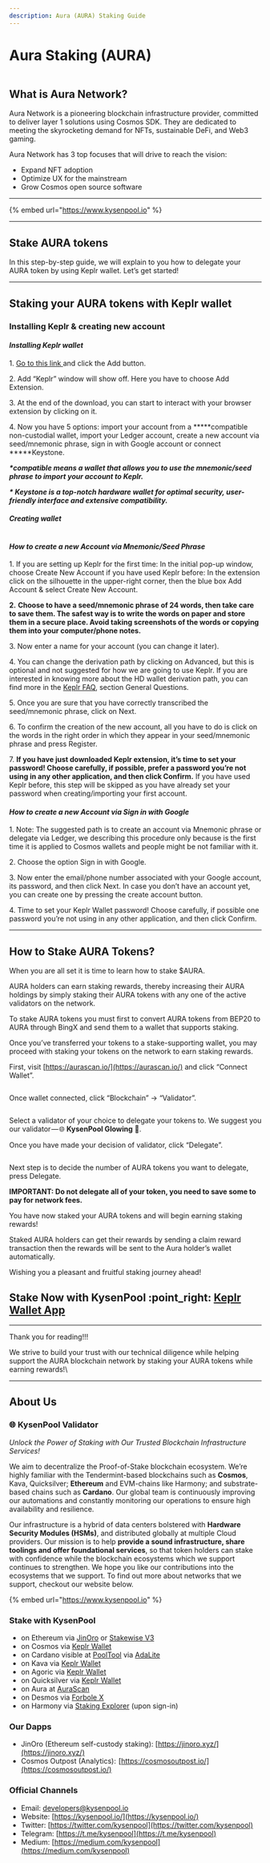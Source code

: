 ```yaml
---
description: Aura (AURA) Staking Guide
---
```


# Aura Staking (AURA)

<figure><img src="https://cdn-images-1.medium.com/max/1600/1*WRU2vnYUkXzmrgAUOPKrew.jpeg" alt=""><figcaption></figcaption></figure>

## **What is Aura Network?**

Aura Network is a pioneering blockchain infrastructure provider, committed to deliver layer 1 solutions using Cosmos SDK. They are dedicated to meeting the skyrocketing demand for NFTs, sustainable DeFi, and Web3 gaming.

Aura Network has 3 top focuses that will drive to reach the vision:

* Expand NFT adoption
* Optimize UX for the mainstream
* Grow Cosmos open source software

***

{% embed url="https://www.kysenpool.io" %}

***

## **Stake AURA tokens**

In this step-by-step guide, we will explain to you how to delegate your AURA token by using Keplr wallet. Let’s get started!

***

## Staking your AURA tokens with Keplr wallet

### **Installing Keplr & creating new account**

#### _**Installing Keplr wallet**_

1\. [Go to this link ](https://chrome.google.com/webstore/detail/keplr/dmkamcknogkgcdfhhbddcghachkejeap?hl=en)and click the Add button.

2\. Add “Keplr” window will show off. Here you have to choose Add Extension.

3\. At the end of the download, you can start to interact with your browser extension by clicking on it.

4\. Now you have 5 options: import your account from a **\***compatible non-custodial wallet, import your Ledger account, create a new account via seed/mnemonic phrase, sign in with Google account or connect **\***Keystone.

_**\*compatible means a wallet that allows you to use the mnemonic/seed phrase to import your account to Keplr.**_

_**\* Keystone is a top-notch hardware wallet for optimal security, user-friendly interface and extensive compatibility.**_

#### _**Creating wallet**_

<figure><img src="https://cdn-images-1.medium.com/max/1600/1*KPRkBi6--ExuPQRHbnM_Ag.png" alt=""><figcaption></figcaption></figure>

#### _**How to create a new Account via Mnemonic/Seed Phrase**_

1\. If you are setting up Keplr for the first time: In the initial pop-up window, choose Create New Account if you have used Keplr before: In the extension click on the silhouette in the upper-right corner, then the blue box Add Account & select Create New Account.

**2.** **Choose to have a seed/mnemonic phrase of 24 words, then take care to save them. The safest way is to write the words on paper and store them in a secure place. Avoid taking screenshots of the words or copying them into your computer/phone notes.**

3\. Now enter a name for your account (you can change it later).

4\. You can change the derivation path by clicking on Advanced, but this is optional and not suggested for how we are going to use Keplr. If you are interested in knowing more about the HD wallet derivation path, you can find more in the [Keplr FAQ](https://faq.keplr.app/), section General Questions.

5\. Once you are sure that you have correctly transcribed the seed/mnemonic phrase, click on Next.

6\. To confirm the creation of the new account, all you have to do is click on the words in the right order in which they appear in your seed/mnemonic phrase and press Register.

7\. **If you have just downloaded Keplr extension, it’s time to set your password! Choose carefully, if possible, prefer a password you’re not using in any other application, and then click Confirm.** If you have used Keplr before, this step will be skipped as you have already set your password when creating/importing your first account.

#### _**How to create a new Account via Sign in with Google**_

1\. Note: The suggested path is to create an account via Mnemonic phrase or delegate via Ledger, we describing this procedure only because is the first time it is applied to Cosmos wallets and people might be not familiar with it.

2\. Choose the option Sign in with Google.

3\. Now enter the email/phone number associated with your Google account, its password, and then click Next. In case you don’t have an account yet, you can create one by pressing the create account button.

4\. Time to set your Keplr Wallet password! Choose carefully, if possible one password you’re not using in any other application, and then click Confirm.

***

## **How to Stake AURA Tokens?**

When you are all set it is time to learn how to stake $AURA.

AURA holders can earn staking rewards, thereby increasing their AURA holdings by simply staking their AURA tokens with any one of the active validators on the network.

To stake AURA tokens you must first to convert AURA tokens from BEP20 to AURA through BingX and send them to a wallet that supports staking.

Once you’ve transferred your tokens to a stake-supporting wallet, you may proceed with staking your tokens on the network to earn staking rewards.

First, visit [https://aurascan.io/](https://aurascan.io/) and click “Connect Wallet”.

<figure><img src="https://cdn-images-1.medium.com/max/1600/1*91h9l1EV0W80ymxVJIeSqA.png" alt=""><figcaption></figcaption></figure>

Once wallet connected, click “Blockchain” → “Validator”.

<figure><img src="https://cdn-images-1.medium.com/max/1600/1*yPm1aauROSbrQqsKud-dyw.png" alt=""><figcaption></figcaption></figure>

Select a validator of your choice to delegate your tokens to. We suggest you our validator — 🌐 **KysenPool Glowing** 🌟.

Once you have made your decision of validator, click “Delegate”.

<figure><img src="https://cdn-images-1.medium.com/max/1600/1*GxWFOh_uQvuhblJBRaq3-Q.png" alt=""><figcaption></figcaption></figure>

Next step is to decide the number of AURA tokens you want to delegate, press Delegate.

**IMPORTANT: Do not delegate all of your token, you need to save some to pay for network fees.**

You have now staked your AURA tokens and will begin earning staking rewards!

Staked AURA holders can get their rewards by sending a claim reward transaction then the rewards will be sent to the Aura holder’s wallet automatically.

Wishing you a pleasant and fruitful staking journey ahead!

## **Stake Now with KysenPool** :point\_right: [**Keplr Wallet App**](https://aurascan.io/validators/auravaloper1se04rpyxc9tmphuq8ewr747ds77jhv48s7hl42)

***

Thank you for reading!!!

We strive to build your trust with our technical diligence while helping support the AURA blockchain network by staking your AURA tokens while earning rewards!\


***

## About Us

### **🌐 KysenPool Validator**

_Unlock the Power of Staking with Our Trusted Blockchain Infrastructure Services!_

We aim to decentralize the Proof-of-Stake blockchain ecosystem. We’re highly familiar with the Tendermint-based blockchains such as **Cosmos**, Kava, Quicksilver; **Ethereum** and EVM-chains like Harmony; and substrate-based chains such as **Cardano**. Our global team is continuously improving our automations and constantly monitoring our operations to ensure high availability and resilience.

Our infrastructure is a hybrid of data centers bolstered with **Hardware Security Modules (HSMs)**, and distributed globally at multiple Cloud providers. Our mission is to help **provide a sound infrastructure, share toolings and offer foundational services**, so that token holders can stake with confidence while the blockchain ecosystems which we support continues to strengthen. We hope you like our contributions into the ecosystems that we support. To find out more about networks that we support, checkout our website below.

{% embed url="https://www.kysenpool.io" %}

### **Stake with KysenPool**

* on Ethereum via [JinOro](https://www.jinoro.xyz/staking) or [Stakewise V3](https://app.stakewise.io/vault/0xe2d8f982708ce1e3814c8986cbab624ca926288a)
* on Cosmos via [Keplr Wallet](https://wallet.keplr.app/chains/cosmos-hub?modal=validator\&chain=cosmoshub-4\&validator\_address=cosmosvaloper146kwpzhmleafmhtaxulfptyhnvwxzlvm87hwnm)
* on Cardano visible at [PoolTool](https://pooltool.io/pool/490353aa6b85efb28922acd9e0ee1dcf6d0c269b9f0583718b0274ba/delegators) via [AdaLite](https://adalite.io/)
* on Kava via [Keplr Wallet](https://wallet.keplr.app/chains/kava?modal=validator\&chain=kava\_2222-10\&validator\_address=kavavaloper1rpwemvmt3sex4d8qt4menglfx9rhl0x3py69wj)
* on Agoric via [Keplr Wallet](https://wallet.keplr.app/chains/agoric?modal=validator\&chain=agoric-3\&validator\_address=agoricvaloper1pf4dt8kcyc0vjrfedgckw57la9tarmx0mt439g\&referral=true)
* on Quicksilver via [Keplr Wallet](https://wallet.keplr.app/chains/quicksilver?modal=validator\&chain=quicksilver-2\&validator\_address=quickvaloper1s64h9vqlnrue4d9s3y0825tdes59mgg8wwezt0)
* on Aura at [AuraScan](https://aurascan.io/validators/auravaloper1se04rpyxc9tmphuq8ewr747ds77jhv48s7hl42)
* on Desmos via [Forbole X](https://medium.com/kysenpool/how-to-delegate-your-tokens-on-forbole-x-874ea383f383)
* on Harmony via [Staking Explorer](https://staking.harmony.one/validators/mainnet/one1ctwewx0pmg8k0tc8vnx4guyq9jm7dwz5k98tlm) (upon sign-in)

### **Our Dapps**

* JinOro (Ethereum self-custody staking): [https://jinoro.xyz/](https://jinoro.xyz/)
* Cosmos Outpost (Analytics):  [https://cosmosoutpost.io/](https://cosmosoutpost.io/)

### **Official Channels**

* Email: [developers@kysenpool.io](mailto:developers@kysenpool.io)
* Website: [https://kysenpool.io/](https://kysenpool.io/)
* Twitter: [https://twitter.com/kysenpool](https://twitter.com/kysenpool)
* Telegram: [https://t.me/kysenpool](https://t.me/kysenpool)
* Medium: [https://medium.com/kysenpool](https://medium.com/kysenpool)
